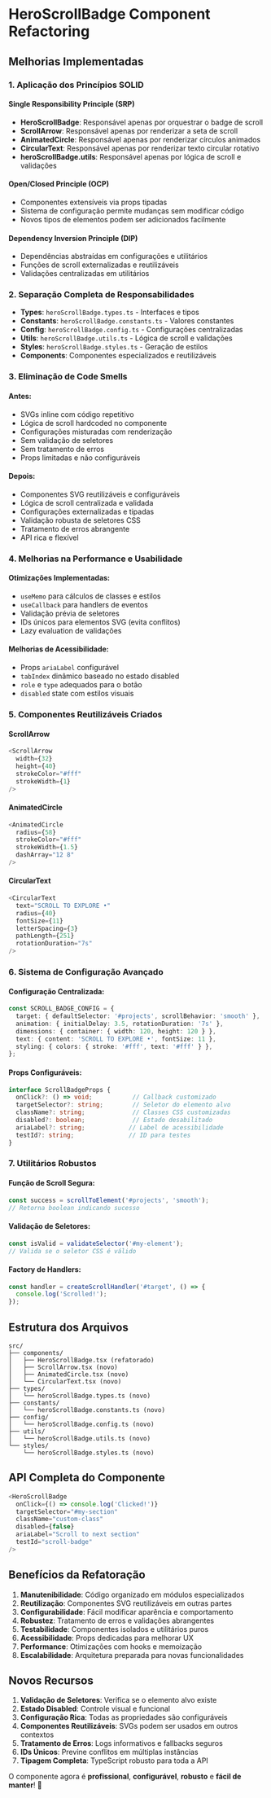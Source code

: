 # HeroScrollBadge Component Refactoring

## Melhorias Implementadas

### 1. **Aplicação dos Princípios SOLID**

#### Single Responsibility Principle (SRP)
- **HeroScrollBadge**: Responsável apenas por orquestrar o badge de scroll
- **ScrollArrow**: Responsável apenas por renderizar a seta de scroll
- **AnimatedCircle**: Responsável apenas por renderizar círculos animados
- **CircularText**: Responsável apenas por renderizar texto circular rotativo
- **heroScrollBadge.utils**: Responsável apenas por lógica de scroll e validações

#### Open/Closed Principle (OCP)
- Componentes extensíveis via props tipadas
- Sistema de configuração permite mudanças sem modificar código
- Novos tipos de elementos podem ser adicionados facilmente

#### Dependency Inversion Principle (DIP)
- Dependências abstraídas em configurações e utilitários
- Funções de scroll externalizadas e reutilizáveis
- Validações centralizadas em utilitários

### 2. **Separação Completa de Responsabilidades**
- **Types**: `heroScrollBadge.types.ts` - Interfaces e tipos
- **Constants**: `heroScrollBadge.constants.ts` - Valores constantes
- **Config**: `heroScrollBadge.config.ts` - Configurações centralizadas
- **Utils**: `heroScrollBadge.utils.ts` - Lógica de scroll e validações
- **Styles**: `heroScrollBadge.styles.ts` - Geração de estilos
- **Components**: Componentes especializados e reutilizáveis

### 3. **Eliminação de Code Smells**

#### Antes:
- SVGs inline com código repetitivo
- Lógica de scroll hardcoded no componente
- Configurações misturadas com renderização
- Sem validação de seletores
- Sem tratamento de erros
- Props limitadas e não configuráveis

#### Depois:
- Componentes SVG reutilizáveis e configuráveis
- Lógica de scroll centralizada e validada
- Configurações externalizadas e tipadas
- Validação robusta de seletores CSS
- Tratamento de erros abrangente
- API rica e flexível

### 4. **Melhorias na Performance e Usabilidade**

#### Otimizações Implementadas:
- `useMemo` para cálculos de classes e estilos
- `useCallback` para handlers de eventos
- Validação prévia de seletores
- IDs únicos para elementos SVG (evita conflitos)
- Lazy evaluation de validações

#### Melhorias de Acessibilidade:
- Props `ariaLabel` configurável
- `tabIndex` dinâmico baseado no estado disabled
- `role` e `type` adequados para o botão
- `disabled` state com estilos visuais

### 5. **Componentes Reutilizáveis Criados**

#### ScrollArrow
```typescript
<ScrollArrow
  width={32}
  height={40}
  strokeColor="#fff"
  strokeWidth={1}
/>
```

#### AnimatedCircle
```typescript
<AnimatedCircle
  radius={58}
  strokeColor="#fff"
  strokeWidth={1.5}
  dashArray="12 8"
/>
```

#### CircularText
```typescript
<CircularText
  text="SCROLL TO EXPLORE •"
  radius={40}
  fontSize={11}
  letterSpacing={3}
  pathLength={251}
  rotationDuration="7s"
/>
```

### 6. **Sistema de Configuração Avançado**

#### Configuração Centralizada:
```typescript
const SCROLL_BADGE_CONFIG = {
  target: { defaultSelector: '#projects', scrollBehavior: 'smooth' },
  animation: { initialDelay: 3.5, rotationDuration: '7s' },
  dimensions: { container: { width: 120, height: 120 } },
  text: { content: 'SCROLL TO EXPLORE •', fontSize: 11 },
  styling: { colors: { stroke: '#fff', text: '#fff' } },
};
```

#### Props Configuráveis:
```typescript
interface ScrollBadgeProps {
  onClick?: () => void;           // Callback customizado
  targetSelector?: string;        // Seletor do elemento alvo
  className?: string;             // Classes CSS customizadas
  disabled?: boolean;             // Estado desabilitado
  ariaLabel?: string;            // Label de acessibilidade
  testId?: string;               // ID para testes
}
```

### 7. **Utilitários Robustos**

#### Função de Scroll Segura:
```typescript
const success = scrollToElement('#projects', 'smooth');
// Retorna boolean indicando sucesso
```

#### Validação de Seletores:
```typescript
const isValid = validateSelector('#my-element');
// Valida se o seletor CSS é válido
```

#### Factory de Handlers:
```typescript
const handler = createScrollHandler('#target', () => {
  console.log('Scrolled!');
});
```

## Estrutura dos Arquivos

```
src/
├── components/
│   ├── HeroScrollBadge.tsx (refatorado)
│   ├── ScrollArrow.tsx (novo)
│   ├── AnimatedCircle.tsx (novo)
│   └── CircularText.tsx (novo)
├── types/
│   └── heroScrollBadge.types.ts (novo)
├── constants/
│   └── heroScrollBadge.constants.ts (novo)
├── config/
│   └── heroScrollBadge.config.ts (novo)
├── utils/
│   └── heroScrollBadge.utils.ts (novo)
└── styles/
    └── heroScrollBadge.styles.ts (novo)
```

## API Completa do Componente

```typescript
<HeroScrollBadge
  onClick={() => console.log('Clicked!')}
  targetSelector="#my-section"
  className="custom-class"
  disabled={false}
  ariaLabel="Scroll to next section"
  testId="scroll-badge"
/>
```

## Benefícios da Refatoração

1. **Manutenibilidade**: Código organizado em módulos especializados
2. **Reutilização**: Componentes SVG reutilizáveis em outras partes
3. **Configurabilidade**: Fácil modificar aparência e comportamento
4. **Robustez**: Tratamento de erros e validações abrangentes
5. **Testabilidade**: Componentes isolados e utilitários puros
6. **Acessibilidade**: Props dedicadas para melhorar UX
7. **Performance**: Otimizações com hooks e memoização
8. **Escalabilidade**: Arquitetura preparada para novas funcionalidades

## Novos Recursos

1. **Validação de Seletores**: Verifica se o elemento alvo existe
2. **Estado Disabled**: Controle visual e funcional
3. **Configuração Rica**: Todas as propriedades são configuráveis
4. **Componentes Reutilizáveis**: SVGs podem ser usados em outros contextos
5. **Tratamento de Erros**: Logs informativos e fallbacks seguros
6. **IDs Únicos**: Previne conflitos em múltiplas instâncias
7. **Tipagem Completa**: TypeScript robusto para toda a API

O componente agora é **profissional**, **configurável**, **robusto** e **fácil de manter**! 🎯
